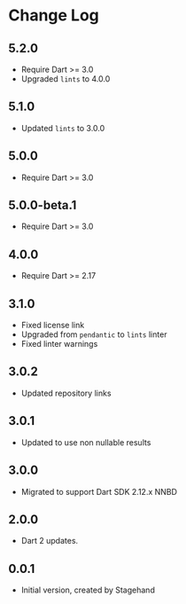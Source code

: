 # Change Log

## 5.2.0

* Require Dart >= 3.0
* Upgraded `lints` to 4.0.0

## 5.1.0

* Updated `lints` to 3.0.0

## 5.0.0

* Require Dart >= 3.0

## 5.0.0-beta.1

* Require Dart >= 3.0

## 4.0.0

* Require Dart >= 2.17

## 3.1.0

* Fixed license link
* Upgraded from `pendantic` to `lints` linter
* Fixed linter warnings
  
## 3.0.2

* Updated repository links

## 3.0.1

* Updated to use non nullable results

## 3.0.0

* Migrated to support Dart SDK 2.12.x NNBD

## 2.0.0

* Dart 2 updates.

## 0.0.1

* Initial version, created by Stagehand
